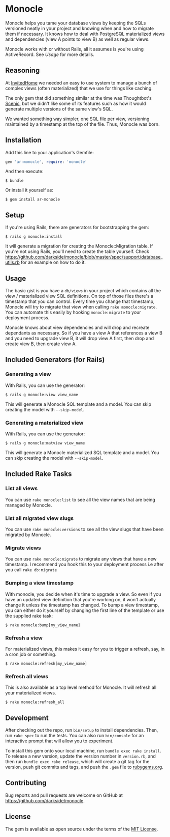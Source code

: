 
# Monocle

Monocle helps you tame your database views by keeping the SQLs versioned neatly in your project and knowing when and how to migrate them if necessary. It knows how to deal with PostgreSQL materialized views and dependencies (view A points to view B) as well as regular views.

Monocle works with or without Rails, all it assumes is you're using ActiveRecord. See _Usage_ for more details.

## Reasoning

At [InvitedHome](http://invitedhome.com/) we needed an easy to use system to manage a bunch of complex views (often materialized) that we use for things like caching. 

The only gem that did something similar at the time was Thoughtbot's [Scenic](https://github.com/thoughtbot/scenic), but we didn't like some of its features such as how it would generate multiple versions of the same view's SQL.

We wanted something way simpler, one SQL file per view, versioning maintained by a timestamp at the top of the file. Thus, Monocle was born.

## Installation

Add this line to your application's Gemfile:

```ruby
gem 'ar-monocle', require: 'monocle'
```

And then execute:

    $ bundle

Or install it yourself as:

    $ gem install ar-monocle
    
## Setup

If you're using Rails, there are generators for bootstrapping the gem:

    $ rails g monocle:install

It will generate a migration for creating the Monocle::Migration table. If you're not using Rails, you'll need to create the table yourself. Check https://github.com/darkside/monocle/blob/master/spec/support/database_utils.rb for an example on how to do it.

## Usage

The basic gist is you have a `db/views` in your project which contains all the view / materialized view SQL definitions. On top of those files there's a timestamp that you can control. Every time you change that timestamp, Monocle will try to migrate that view when calling `rake monocle:migrate`. You can automate this easily by hooking `monocle:migrate` to your deployment process.

Monocle knows about view dependencies and will drop and recreate dependants as necessary. So if you have a view A that references a view B and you need to upgrade view B, it will drop view A first, then drop and create view B, then create view A.

## Included Generators (for Rails)

### Generating a view

With Rails, you can use the generator:

    $ rails g monocle:view view_name
    
This will generate a Monocle SQL template and a model. You can skip creating the model with `--skip-model`.

### Generating a materialized view

With Rails, you can use the generator:

    $ rails g monocle:matview view_name
    
This will generate a Monocle materialized SQL template and a model. You can skip creating the model with `--skip-model`.

## Included Rake Tasks

### List all views

You can use `rake monocle:list` to see all the view names that are being managed by Monocle.

### List all migrated view slugs

You can use `rake monocle:versions` to see all the view slugs that have been migrated by Monocle.

### Migrate views

You can use `rake monocle:migrate` to migrate any views that have a new timestamp. I recommend you hook this to your deployment process i.e after you call `rake db:migrate`

### Bumping a view timestamp

With monocle, you decide when it's time to upgrade a view. So even if you have an updated view definition that you're working on, it won't actually change it unless the timestamp has changed. To bump a view timestamp, you can either do it yourself by changing the first line of the template or use the supplied rake task: 

    $ rake monocle:bump[my_view_name]
    
### Refresh a view

For materialized views, this makes it easy for you to trigger a refresh, say, in a cron job or something.

    $ rake monocle:refresh[my_view_name]
    
### Refresh all views

This is also available as a top level method for Monocle. It will refresh all your materialized views.

    $ rake monocle:refresh_all

## Development

After checking out the repo, run `bin/setup` to install dependencies. Then, run `rake spec` to run the tests. You can also run `bin/console` for an interactive prompt that will allow you to experiment.

To install this gem onto your local machine, run `bundle exec rake install`. To release a new version, update the version number in `version.rb`, and then run `bundle exec rake release`, which will create a git tag for the version, push git commits and tags, and push the `.gem` file to [rubygems.org](https://rubygems.org).

## Contributing

Bug reports and pull requests are welcome on GitHub at https://github.com/darkside/monocle.

## License

The gem is available as open source under the terms of the [MIT License](http://opensource.org/licenses/MIT).

